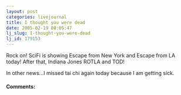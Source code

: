 ```yaml
---
layout: post
categories: livejournal
title: I thought you were dead
date: 2005-02-19 08:05:47
lj_slug: I-thought-you-were-dead
lj_id: 179153
---
```

Rock on! SciFi is showing Escape from New York and Escape from LA today! After that, Indiana Jones ROTLA and TOD!  



In other news...I missed tai chi again today because I am getting sick.


<div id="comments"><h4>Comments:</h4><div class="lj-comments"><ul>


</ul></div></div>
